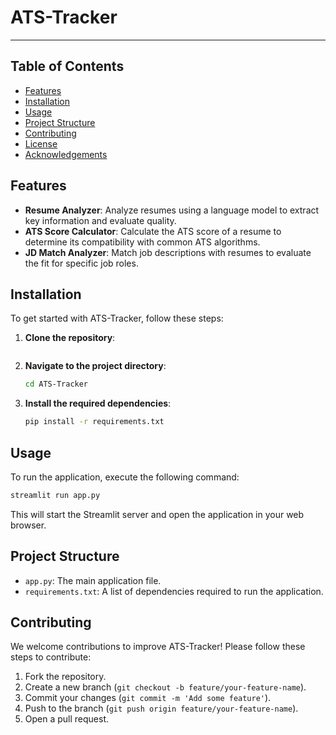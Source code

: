 # ATS-Tracker
---

## Table of Contents

- [Features](#features)
- [Installation](#installation)
- [Usage](#usage)
- [Project Structure](#project-structure)
- [Contributing](#contributing)
- [License](#license)
- [Acknowledgements](#acknowledgements)

## Features

- **Resume Analyzer**: Analyze resumes using a language model to extract key information and evaluate quality.
- **ATS Score Calculator**: Calculate the ATS score of a resume to determine its compatibility with common ATS algorithms.
- **JD Match Analyzer**: Match job descriptions with resumes to evaluate the fit for specific job roles.

## Installation

To get started with ATS-Tracker, follow these steps:

1. **Clone the repository**:
    ```bash
   
    ```

2. **Navigate to the project directory**:
    ```bash
    cd ATS-Tracker
    ```

3. **Install the required dependencies**:
    ```bash
    pip install -r requirements.txt
    ```

## Usage

To run the application, execute the following command:

```bash
streamlit run app.py
```

This will start the Streamlit server and open the application in your web browser.

## Project Structure

- `app.py`: The main application file.
- `requirements.txt`: A list of dependencies required to run the application.

## Contributing

We welcome contributions to improve ATS-Tracker! Please follow these steps to contribute:

1. Fork the repository.
2. Create a new branch (`git checkout -b feature/your-feature-name`).
3. Commit your changes (`git commit -m 'Add some feature'`).
4. Push to the branch (`git push origin feature/your-feature-name`).
5. Open a pull request.




